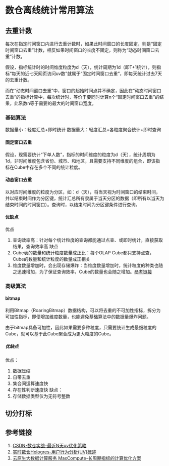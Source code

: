 # 数仓离线统计常用算法


## 去重计数

每次在指定时间窗口内进行去重计数时，如果此时间窗口的长度固定，则是“固定时间窗口去重”计数，相反如果时间窗口的长度不固定，则称为“动态时间窗口去重”计数。

假设，指标统计时的时间维度粒度为d（天），统计周期为1d（即T+1统计），则指标“每天的近七天网页访问uv数”就属于“固定时间窗口去重”，即每天统计过去7天的去重计数。

而在“动态时间窗口去重”中，窗口的起始时间点并不确定，因此在“动态时间窗口去重”的指标计算中，每次统计时，等价于要同时计算n个“固定时间窗口去重”的结果，此系数n等于需要的最大的时间窗口宽度。


### 基础算法

数据量小：轻度汇总+即时统计
数据量大：轻度汇总+各粒度聚合统计+即时查询

#### 固定窗口去重

假设，现需要统计“下单人数”，指标的时间维度的粒度为d（天），统计周期为1d，非时间维度包含省份、城市、和地区，且需要支持不同维度的组合，即该指标在Cube中存在多个不同的统计粒度。

#### 动态窗口去重

以对应时间维度的粒度为分区，如：d（天），将当天视为时间窗口的结束时间，并以结束时间作为分区键，统计汇总所有隶属于当天分区的数据（即所有以当天为结束时间的时间窗口）。查询时，以结束时间为分区键条件进行查询。


#### 优缺点

优点
1. 查询效率高：针对每个统计粒度的查询都能通过点查、或即时统计，直接获取结果，查询效率高
缺点
1. Cube表的数量和统计粒度数量成正比：每个OLAP Cube都只支持点查，Cube的数量和统计粒度的数量成正相关
2. 维度数量增加时，会出现存储爆炸：当维度数量增加时，统计粒度的种类也随之迅速增加，为了保证查询效率，Cube的数量也会随之增加。[参考链接](https://help.aliyun.com/document_detail/410616.html)


### 高级算法

#### bitmap

利用Bitmap（RoaringBitmap）数据结构，可以将去重的不可加性指标，拆分为可加性指标，即便增加维度数量，也能避免基础算法中的数据量爆炸问题。

由于bitmap具备可加性，因此如果需要多种粒度，只需要统计生成最细粒度的Cube，就可以基于此Cube聚合成为更大粒度的Cube。


##### 优缺点

优点：
1. 数据压缩
2. 自带去重
3. 集合间运算速度快
4. 存在性判断速度快
缺点：
1. 存储数据类型仅为无符号整数


## 切分打标





## 参考链接

1. [CSDN-数仓实战-最近N天uv优化策略](https://blog.csdn.net/qq_36893938/article/details/124134575)
2. [实时数仓Hologres-用户行为分析(UV)概述](https://help.aliyun.com/document_detail/410616.html)
3. [云原生大数据计算服务 MaxCompute-长周期指标的计算优化方案](https://help.aliyun.com/document_detail/58740.html)
